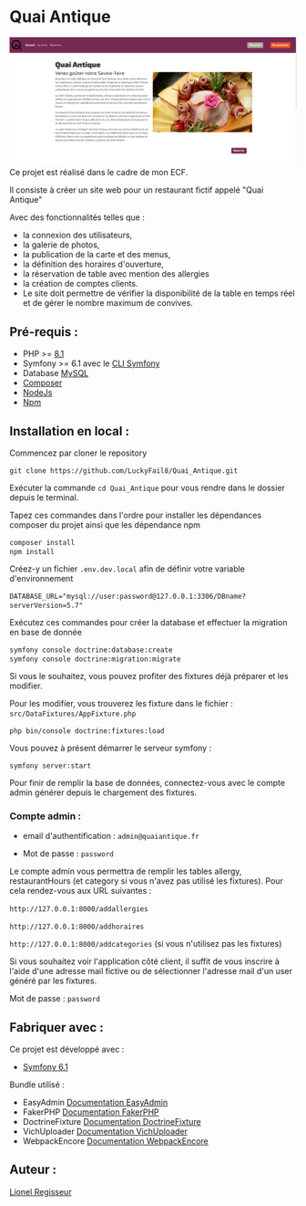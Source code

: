 # **Quai Antique**
![Site Quai Antique](public/screenshots/QuaiAnt_site.png)
Ce projet est réalisé dans le cadre de mon ECF. 

Il consiste à créer un site web pour un restaurant fictif appelé "Quai Antique"

Avec des fonctionnalités telles que :
- la connexion des utilisateurs, 
- la galerie de photos, 
- la publication de la carte et des menus, 
- la définition des horaires d'ouverture, 
- la réservation de table avec mention des allergies 
- la création de comptes clients. 
- Le site doit permettre de vérifier la disponibilité de la table en temps réel et de gérer le nombre maximum de convives.


## **Pré-requis** : 
- PHP >= [8.1][PHP]
- Symfony >= 6.1 avec le [CLI Symfony][CLI]
- Database [MySQL][MySQL]
- [Composer][Composer]
- [NodeJs][NodeJS]
- [Npm][NPM]

## **Installation en local** : 
Commencez par cloner le repository
```
git clone https://github.com/LuckyFail8/Quai_Antique.git
```
Exécuter la commande `cd Quai_Antique` pour vous rendre dans le dossier depuis le terminal.

Tapez ces commandes dans l'ordre pour installer les dépendances composer du projet ainsi que les dépendance npm
```
composer install
npm install 
```

Créez-y un fichier `.env.dev.local` afin de définir votre variable d'environnement 
```
DATABASE_URL="mysql://user:password@127.0.0.1:3306/DBname?serverVersion=5.7"
```
Exécutez ces commandes pour créer la database et effectuer la migration en base de donnée
```
symfony console doctrine:database:create
symfony console doctrine:migration:migrate
```
Si vous le souhaitez, vous pouvez profiter des fixtures déjà préparer et les modifier.

Pour les modifier, vous trouverez les fixture dans le fichier :
``src/DataFixtures/AppFixture.php``
```
php bin/console doctrine:fixtures:load
```
Vous pouvez à présent démarrer le serveur symfony :
```
symfony server:start
```
Pour finir de remplir la base de données, connectez-vous avec le compte admin générer depuis le chargement des fixtures.

### Compte admin : 

- email d'authentification : ``admin@quaiantique.fr``

- Mot de passe : ``password``

Le compte admin vous permettra de remplir les tables allergy, restaurantHours (et category si vous n'avez pas utilisé les fixtures).
Pour cela rendez-vous aux URL suivantes :

`http://127.0.0.1:8000/addallergies`

`http://127.0.0.1:8000/addhoraires`

`http://127.0.0.1:8000/addcategories` (si vous n'utilisez pas les fixtures)

Si vous souhaitez voir l'application côté client, il suffit de vous inscrire à l'aide d'une adresse mail fictive ou de sélectionner l'adresse mail d'un user généré par les fixtures.

Mot de passe : ``password``

## **Fabriquer avec** : 

Ce projet est développé avec :

- [Symfony 6.1][Symfony]

Bundle utilisé :

- EasyAdmin [Documentation EasyAdmin][EasyAdmin]
- FakerPHP [Documentation FakerPHP][FakerPHP]
- DoctrineFixture [Documentation DoctrineFixture][DoctrineFixture]
- VichUploader [Documentation VichUploader][VichUploader]
- WebpackEncore [Documentation WebpackEncore][WebpackEncore]

## **Auteur** : 
[Lionel Regisseur][Linkedin]

[CLI]: https://symfony.com/download
[Symfony]: https://symfony.com/doc/current/index.html
[PHP]: https://www.php.net/downloads.php
[MySQL]: https://dev.mysql.com/downloads/
[Composer]: https://getcomposer.org/download/
[NPM]: https://docs.npmjs.com/downloading-and-installing-node-js-and-npm
[NodeJS]:https://nodejs.org/en/download
[EasyAdmin]:https://symfony.com/bundles/EasyAdminBundle/current/index.html
[FakerPHP]:https://fakerphp.github.io/
[DoctrineFixture]:https://symfony.com/bundles/DoctrineFixturesBundle/current/index.html
[VichUploader]:https://github.com/dustin10/VichUploaderBundle/blob/master/docs/index.md
[WebpackEncore]:https://symfony.com/doc/current/frontend.html
[Linkedin]:https://www.linkedin.com/in/lionel-regisseur-487668213/

